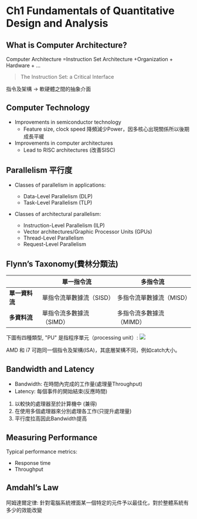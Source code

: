# Ch1 Fundamentals of Quantitative Design and Analysis

## What is Computer Architecture?
Computer Architecture =Instruction Set Architecture  +Organization + Hardware + ...

> The Instruction Set: a Critical Interface

指令及架構 -> 軟硬體之間的抽象介面

## Computer Technology
- Improvements in semiconductor technology
  - Feature size, clock speed
降頻減少Power，因多核心出現關係所以後期成長平緩
- Improvements in computer architectures
  - Lead to RISC architectures (改善SISC)

## Parallelism 平行度
- Classes of parallelism in applications:
  - Data-Level Parallelism (DLP)
  - Task-Level Parallelism (TLP)

- Classes of architectural parallelism:
  - Instruction-Level Parallelism (ILP)
  - Vector architectures/Graphic Processor Units (GPUs)
  - Thread-Level Parallelism
  - Request-Level Parallelism

## Flynn’s Taxonomy(費林分類法)

|            | **單一指令流**               | **多指令流**                 |
|------------|--------------------------|--------------------------|
| **單一資料流** | 單指令流單數據流（SISD） | 多指令流單數據流（MISD） |
| **多資料流**   | 單指令流多數據流（SIMD） | 多指令流多數據流（MIMD） |


下圖有四種類型, "PU" 是指程序單元（processing unit）:
![](https://i.imgur.com/sg6B4r1.png)

AMD 和 i7 可跑同一個指令及架構(ISA)，其底層架構不同，例如catch大小。

## Bandwidth and Latency
- Bandwidth: 在時間內完成的工作量(處理量Throughput)
- Latency: 每個事件的開始結束(反應時間)

1. 以較快的處理器至於計算機中 (兼得)
2. 在使用多個處理器來分別處理各工作(只提升處理量)
3. 平行度拉高因此Bandwidth提高

## Measuring Performance
Typical performance metrics:
- Response time
- Throughput

## Amdahl’s Law
阿姆達爾定律:
針對電腦系統裡面某一個特定的元件予以最佳化，對於整體系統有多少的效能改變